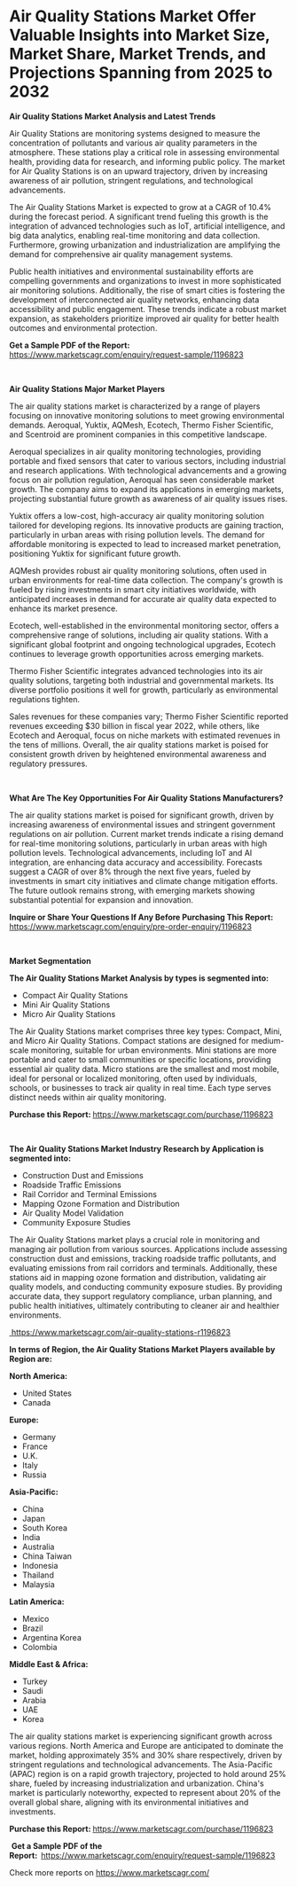 <p><h1>Air Quality Stations Market Offer Valuable Insights into Market Size, Market Share, Market Trends, and Projections Spanning from 2025 to 2032</h1></p><p><strong>Air Quality Stations Market Analysis and Latest Trends</strong></p>
<p><p>Air Quality Stations are monitoring systems designed to measure the concentration of pollutants and various air quality parameters in the atmosphere. These stations play a critical role in assessing environmental health, providing data for research, and informing public policy. The market for Air Quality Stations is on an upward trajectory, driven by increasing awareness of air pollution, stringent regulations, and technological advancements.</p><p>The Air Quality Stations Market is expected to grow at a CAGR of 10.4% during the forecast period. A significant trend fueling this growth is the integration of advanced technologies such as IoT, artificial intelligence, and big data analytics, enabling real-time monitoring and data collection. Furthermore, growing urbanization and industrialization are amplifying the demand for comprehensive air quality management systems.</p><p>Public health initiatives and environmental sustainability efforts are compelling governments and organizations to invest in more sophisticated air monitoring solutions. Additionally, the rise of smart cities is fostering the development of interconnected air quality networks, enhancing data accessibility and public engagement. These trends indicate a robust market expansion, as stakeholders prioritize improved air quality for better health outcomes and environmental protection.</p></p>
<p><strong>Get a Sample PDF of the Report:&nbsp;</strong> <a href="https://www.marketscagr.com/enquiry/request-sample/1196823?utm_campaign=2326&utm_medium=2&utm_source=Github&utm_content=ia&utm_term=19022025&utm_id=air-quality-stations">https://www.marketscagr.com/enquiry/request-sample/1196823</a></p>
<p>&nbsp;</p>
<p><strong>Air Quality Stations Major Market Players</strong></p>
<p><p>The air quality stations market is characterized by a range of players focusing on innovative monitoring solutions to meet growing environmental demands. Aeroqual, Yuktix, AQMesh, Ecotech, Thermo Fisher Scientific, and Scentroid are prominent companies in this competitive landscape.</p><p>Aeroqual specializes in air quality monitoring technologies, providing portable and fixed sensors that cater to various sectors, including industrial and research applications. With technological advancements and a growing focus on air pollution regulation, Aeroqual has seen considerable market growth. The company aims to expand its applications in emerging markets, projecting substantial future growth as awareness of air quality issues rises.</p><p>Yuktix offers a low-cost, high-accuracy air quality monitoring solution tailored for developing regions. Its innovative products are gaining traction, particularly in urban areas with rising pollution levels. The demand for affordable monitoring is expected to lead to increased market penetration, positioning Yuktix for significant future growth.</p><p>AQMesh provides robust air quality monitoring solutions, often used in urban environments for real-time data collection. The company's growth is fueled by rising investments in smart city initiatives worldwide, with anticipated increases in demand for accurate air quality data expected to enhance its market presence.</p><p>Ecotech, well-established in the environmental monitoring sector, offers a comprehensive range of solutions, including air quality stations. With a significant global footprint and ongoing technological upgrades, Ecotech continues to leverage growth opportunities across emerging markets.</p><p>Thermo Fisher Scientific integrates advanced technologies into its air quality solutions, targeting both industrial and governmental markets. Its diverse portfolio positions it well for growth, particularly as environmental regulations tighten.</p><p>Sales revenues for these companies vary; Thermo Fisher Scientific reported revenues exceeding $30 billion in fiscal year 2022, while others, like Ecotech and Aeroqual, focus on niche markets with estimated revenues in the tens of millions. Overall, the air quality stations market is poised for consistent growth driven by heightened environmental awareness and regulatory pressures.</p></p>
<p>&nbsp;</p>
<p><strong>What Are The Key Opportunities For Air Quality Stations Manufacturers?</strong></p>
<p><p>The air quality stations market is poised for significant growth, driven by increasing awareness of environmental issues and stringent government regulations on air pollution. Current market trends indicate a rising demand for real-time monitoring solutions, particularly in urban areas with high pollution levels. Technological advancements, including IoT and AI integration, are enhancing data accuracy and accessibility. Forecasts suggest a CAGR of over 8% through the next five years, fueled by investments in smart city initiatives and climate change mitigation efforts. The future outlook remains strong, with emerging markets showing substantial potential for expansion and innovation.</p></p>
<p><strong>Inquire or Share Your Questions If Any Before Purchasing This Report:</strong> <a href="https://www.marketscagr.com/enquiry/pre-order-enquiry/1196823?utm_campaign=2326&utm_medium=2&utm_source=Github&utm_content=ia&utm_term=19022025&utm_id=air-quality-stations">https://www.marketscagr.com/enquiry/pre-order-enquiry/1196823</a></p>
<p>&nbsp;</p>
<p><strong>Market Segmentation</strong></p>
<p><strong>The Air Quality Stations Market Analysis by types is segmented into:</strong></p>
<p><ul><li>Compact Air Quality Stations</li><li>Mini Air Quality Stations</li><li>Micro Air Quality Stations</li></ul></p>
<p><p>The Air Quality Stations market comprises three key types: Compact, Mini, and Micro Air Quality Stations. Compact stations are designed for medium-scale monitoring, suitable for urban environments. Mini stations are more portable and cater to small communities or specific locations, providing essential air quality data. Micro stations are the smallest and most mobile, ideal for personal or localized monitoring, often used by individuals, schools, or businesses to track air quality in real time. Each type serves distinct needs within air quality monitoring.</p></p>
<p><strong>Purchase this Report:&nbsp;</strong><a href="https://www.marketscagr.com/purchase/1196823?utm_campaign=2326&utm_medium=2&utm_source=Github&utm_content=ia&utm_term=19022025&utm_id=air-quality-stations">https://www.marketscagr.com/purchase/1196823</a></p>
<p>&nbsp;</p>
<p><strong>The Air Quality Stations Market Industry Research by Application is segmented into:</strong></p>
<p><ul><li>Construction Dust and Emissions</li><li>Roadside Traffic Emissions</li><li>Rail Corridor and Terminal Emissions</li><li>Mapping Ozone Formation and Distribution</li><li>Air Quality Model Validation</li><li>Community Exposure Studies</li></ul></p>
<p><p>The Air Quality Stations market plays a crucial role in monitoring and managing air pollution from various sources. Applications include assessing construction dust and emissions, tracking roadside traffic pollutants, and evaluating emissions from rail corridors and terminals. Additionally, these stations aid in mapping ozone formation and distribution, validating air quality models, and conducting community exposure studies. By providing accurate data, they support regulatory compliance, urban planning, and public health initiatives, ultimately contributing to cleaner air and healthier environments.</p></p>
<p><a href="https://www.marketscagr.com/air-quality-stations-r1196823?utm_campaign=2326&utm_medium=2&utm_source=Github&utm_content=ia&utm_term=19022025&utm_id=air-quality-stations">&nbsp;https://www.marketscagr.com/air-quality-stations-r1196823</a></p>
<p><strong>In terms of Region, the Air Quality Stations Market Players available by Region are:</strong></p>
<p>
    <p> <strong> North America: </strong>
        <ul>
            <li>United States</li>
            <li>Canada</li>
        </ul>
        </p> 
    <p> <strong> Europe: </strong>
        <ul>
            <li>Germany</li>
            <li>France</li>
            <li>U.K.</li>
            <li>Italy</li>
            <li>Russia</li>
        </ul>
        </p> 
    <p> <strong> Asia-Pacific: </strong>
        <ul>
            <li>China</li>
            <li>Japan</li>
            <li>South Korea</li>
            <li>India</li>
            <li>Australia</li>
            <li>China Taiwan</li>
            <li>Indonesia</li>
            <li>Thailand</li>
            <li>Malaysia</li>
        </ul>
        </p> 
    <p> <strong> Latin America: </strong>
        <ul>
            <li>Mexico</li>
            <li>Brazil</li>
            <li>Argentina Korea</li>
            <li>Colombia</li>
        </ul>
        </p> 
    <p> <strong> Middle East & Africa: </strong>
        <ul>
            <li>Turkey</li>
            <li>Saudi</li>
            <li>Arabia</li>
            <li>UAE</li>
            <li>Korea</li>
        </ul>
    </p>
    </p>
<p><p>The air quality stations market is experiencing significant growth across various regions. North America and Europe are anticipated to dominate the market, holding approximately 35% and 30% share respectively, driven by stringent regulations and technological advancements. The Asia-Pacific (APAC) region is on a rapid growth trajectory, projected to hold around 25% share, fueled by increasing industrialization and urbanization. China's market is particularly noteworthy, expected to represent about 20% of the overall global share, aligning with its environmental initiatives and investments.</p></p>
<p><strong>Purchase this Report: </strong><a href="https://www.marketscagr.com/purchase/1196823?utm_campaign=2326&utm_medium=2&utm_source=Github&utm_content=ia&utm_term=19022025&utm_id=air-quality-stations">https://www.marketscagr.com/purchase/1196823</a></p>
<p>&nbsp;<strong>Get a Sample PDF of the Report:&nbsp;&nbsp;</strong><a href="https://www.marketscagr.com/enquiry/request-sample/1196823?utm_campaign=2326&utm_medium=2&utm_source=Github&utm_content=ia&utm_term=19022025&utm_id=air-quality-stations">https://www.marketscagr.com/enquiry/request-sample/1196823</a></p>
<p><strong></strong></p>
<p>Check more reports on <a href="https://www.marketscagr.com/?utm_campaign=2326&utm_medium=2&utm_source=Github&utm_content=ia&utm_term=19022025&utm_id=air-quality-stations">https://www.marketscagr.com/</a></p>